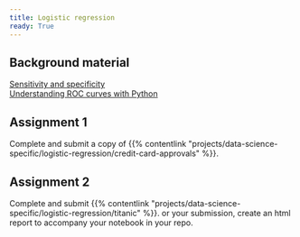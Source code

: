 ```yaml
---
title: Logistic regression
ready: True
---
```


## Background material
[Sensitivity and specificity](https://en.wikipedia.org/wiki/Sensitivity_and_specificity)  
[Understanding ROC curves with Python](https://stackabuse.com/understanding-roc-curves-with-python/)  

## Assignment 1
Complete and submit a copy of {{% contentlink "projects/data-science-specific/logistic-regression/credit-card-approvals" %}}.  

## Assignment 2 
Complete and submit {{% contentlink "projects/data-science-specific/logistic-regression/titanic" %}}. or your submission, create an html report to accompany your notebook in your repo.